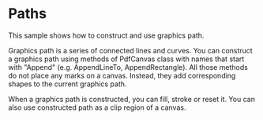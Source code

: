 # Paths
This sample shows how to construct and use graphics path.

Graphics path is a series of connected lines and curves. You can construct a graphics path using methods of PdfCanvas class with names that start with "Append" (e.g. AppendLineTo, AppendRectangle). All those methods do not place any marks on a canvas. Instead, they add corresponding shapes to the current graphics path.

When a graphics path is constructed, you can fill, stroke or reset it. You can also use constructed path as a clip region of a canvas.